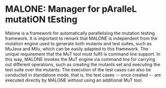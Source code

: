 # MALONE: Manager for pAralleL mutatiON tEsting

Malone is a framework for automatically parallelising the mutation testing framework. It is important to remark that MALONE is independent from the mutation engine used to generate both mutants and test suites, such as MuJava and Milu, which can be easily adapted to this framework. The unique requirement that the  MuT tool must fulfil is command line support. In this way, MALONE invokes the MuT engine via command line for carrying out different operations, such as creating the mutants set and executing the test suite over the mutants. The execution of the test cases can also be conducted in standalone mode, that is, the test cases -- once created -- are executed directly by MALONE without using an additional MuT tool.

